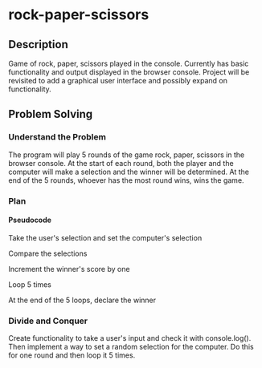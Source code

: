 # rock-paper-scissors
## Description
Game of rock, paper, scissors played in the console. Currently has basic functionality and output displayed in the browser console. Project will be revisited to add a graphical user interface and possibly expand on functionality.
## Problem Solving
### Understand the Problem
The program will play 5 rounds of the game rock, paper, scissors in the browser console. At the start of each round, both the player and the computer will make a selection and the winner will be determined. At the end of the 5 rounds, whoever has the most round wins, wins the game.
### Plan
#### Pseudocode
Take the user's selection and set the computer's selection

Compare the selections

Increment the winner's score by one

Loop 5 times

At the end of the 5 loops, declare the winner
### Divide and Conquer
Create functionality to take a user's input and check it with console.log(). Then implement a way to set a random selection for the computer. Do this for one round and then loop it 5 times.